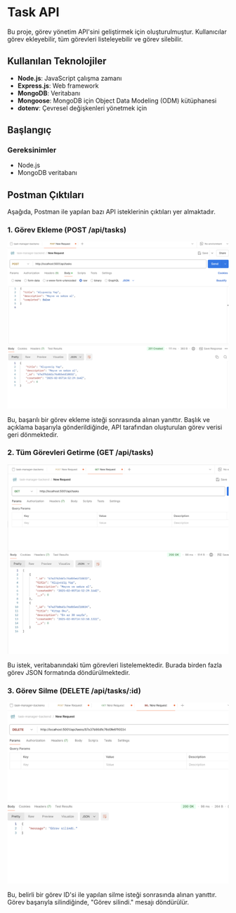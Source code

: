 # Task API

Bu proje, görev yönetim API'sini geliştirmek için oluşturulmuştur. Kullanıcılar görev ekleyebilir, tüm görevleri listeleyebilir ve görev silebilir.

## Kullanılan Teknolojiler

- **Node.js**: JavaScript çalışma zamanı
- **Express.js**: Web framework
- **MongoDB**: Veritabanı
- **Mongoose**: MongoDB için Object Data Modeling (ODM) kütüphanesi
- **dotenv**: Çevresel değişkenleri yönetmek için

## Başlangıç

### Gereksinimler

- Node.js
- MongoDB veritabanı

## Postman Çıktıları

Aşağıda, Postman ile yapılan bazı API isteklerinin çıktıları yer almaktadır.

### 1. Görev Ekleme (POST /api/tasks)

![Görev Ekleme](./images/create-task.png)

Bu, başarılı bir görev ekleme isteği sonrasında alınan yanıttır. Başlık ve açıklama başarıyla gönderildiğinde, API tarafından oluşturulan görev verisi geri dönmektedir.

### 2. Tüm Görevleri Getirme (GET /api/tasks)

![Tüm Görevleri Getir](./images/get-all-tasks.png)

Bu istek, veritabanındaki tüm görevleri listelemektedir. Burada birden fazla görev JSON formatında döndürülmektedir.

### 3. Görev Silme (DELETE /api/tasks/:id)

![Görev Silme](./images/delete-task.png)

Bu, belirli bir görev ID'si ile yapılan silme isteği sonrasında alınan yanıttır. Görev başarıyla silindiğinde, "Görev silindi." mesajı döndürülür.
